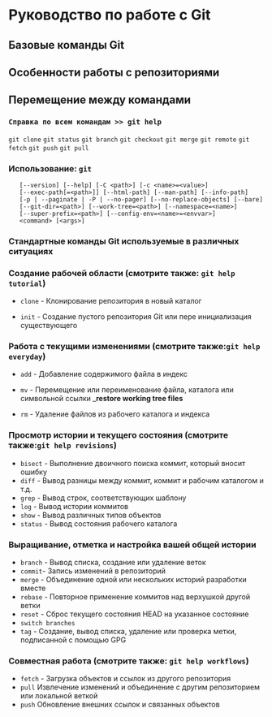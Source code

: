 # Руководство по работе с Git

## Базовые команды Git

## Особенности работы с репозиториями

## Перемещение между командами

### ``Справка по всем командам >> git help``

`git clone`
`git status`
`git branch`
`git checkout`
`git merge`
`git remote`
`git fetch`
`git push`
`git pull`

### Использование: `git`

       [--version] [--help] [-C <path>] [-c <name>=<value>]
       [--exec-path[=<path>]] [--html-path] [--man-path] [--info-path]
       [-p | --paginate | -P | --no-pager] [--no-replace-objects] [--bare]
       [--git-dir=<path>] [--work-tree=<path>] [--namespace=<name>]
       [--super-prefix=<path>] [--config-env=<name>=<envvar>]
       <command> [<args>]

### Стандартные команды Git используемые в различных ситуациях

### Создание рабочей области (смотрите также: `git help tutorial`)

* `clone` - Клонирование репозитория в новый каталог

* `init` - Создание пустого репозитория Git или пере инициализация существующего

### Работа с текущими изменениями (смотрите также:`git help everyday`)

* `add` - Добавление содержимого файла в индекс

* `mv` - Перемещение или переименование файла, каталога или символьной ссылки
_**restore working tree files**

* `rm` - Удаление файлов из рабочего каталога и индекса

### Просмотр истории и текущего состояния (смотрите также:`git help revisions`)

* `bisect` - Выполнение двоичного поиска коммит, который вносит ошибку
* `diff` - Вывод разницы между коммит, коммит и рабочим каталогом и т.д.
* `grep` - Вывод строк, соответствующих шаблону
* `log` - Вывод истории коммитов
* `show` - Вывод различных типов объектов
* `status` - Вывод состояния рабочего каталога

### Выращивание, отметка и настройка вашей общей истории

* `branch` - Вывод списка, создание или удаление веток
* `commit`- Запись изменений в репозиторий
* `merge` - Объединение одной или нескольких историй разработки вместе
* `rebase` - Повторное применение коммитов над верхушкой другой ветки
* `reset` - Сброс текущего состояния HEAD на указанное состояние
* `switch branches`
* `tag` - Создание, вывод списка, удаление или проверка метки, подписанной с помощью GPG

### Совместная работа (смотрите также: `git help workflows`)

* `fetch` - Загрузка объектов и ссылок из другого репозитория
* `pull` Извлечение изменений и объединение с другим репозиторием или локальной веткой
* `push` Обновление внешних ссылок и связанных объектов

